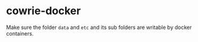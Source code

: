 # cowrie-docker

Make sure the folder `data` and `etc` and its sub folders are writable by docker containers.
